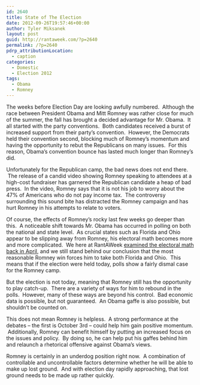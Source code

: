 ```yaml
---
id: 2640
title: State of The Election
date: 2012-09-26T19:57:46+00:00
author: Tyler Miksanek
layout: post
guid: http://rantaweek.com/?p=2640
permalink: /?p=2640
pdrp_attributionLocation:
  - caption
categories:
  - Domestic
  - Election 2012
tags:
  - Obama
  - Romney
---
```

The weeks before Election Day are looking awfully numbered.  Although the race between President Obama and Mitt Romney was rather close for much of the summer, the fall has brought a decided advantage for Mr. Obama.  It all started with the party conventions.  Both candidates received a burst of increased support from their party&#8217;s convention.  However, the Democrats held their convention second, blocking much of Romney&#8217;s momentum and having the opportunity to rebut the Republicans on many issues.  For this reason, Obama&#8217;s convention bounce has lasted much longer than Romney&#8217;s did.

Unfortunately for the Republican camp, the bad news does not end there.  The release of a candid video showing Romney speaking to attendees at a high-cost fundraiser has garnered the Republican candidate a heap of bad press.  In the video, Romney says that it is not his job to worry about the 47% of Americans who do not pay income tax.  The controversy surrounding this sound bite has distracted the Romney campaign and has hurt Romney in his attempts to relate to voters.

Of course, the effects of Romney&#8217;s rocky last few weeks go deeper than this.  A noticeable shift towards Mr. Obama has occurred in polling on both the national and state level.  As crucial states such as Florida and Ohio appear to be slipping away from Romney, his electoral math becomes more and more complicated.  We here at RantAWeek [examined the electoral math back in April](http://rantaweek.com/the-electoral-college-doing-the-math-april-27-2012/ "The Electoral College: Doing the Math"), and we still stand behind our conclusion that the most reasonable Romney win forces him to take both Florida and Ohio.  This means that if the election were held today, polls show a fairly dismal case for the Romney camp.

But the election is not today, meaning that Romney still has the opportunity to play catch-up.  There are a variety of ways for him to rebound in the polls.  However, many of these ways are beyond his control.  Bad economic data is possible, but not guaranteed.  An Obama gaffe is also possible, but shouldn&#8217;t be counted on.

This does not mean Romney is helpless.  A strong performance at the debates &#8211; the first is October 3rd &#8211; could help him gain positive momentum.  Additionally, Romney can benefit himself by putting an increased focus on the issues and policy.  By doing so, he can help put his gaffes behind him and relaunch a rhetorical offensive against Obama&#8217;s views.

Romney is certainly in an underdog position right now.  A combination of controllable and uncontrollable factors determine whether he will be able to make up lost ground.  And with election day rapidly approaching, that lost ground needs to be made up rather quickly.